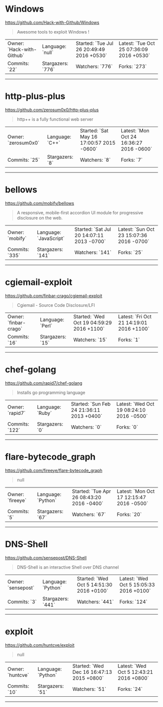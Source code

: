 # Windows

https://github.com/Hack-with-Github/Windows
<blockquote>
Awesome tools to exploit Windows !
</blockquote>

<table>
<tr><td>Owner: `Hack-with-Github`</td>
    <td>Language: `null`</td>
    <td>Started: `Tue Jul 26 20:49:49 2016 +0530`</td>
    <td>Latest: `Tue Oct 25 07:36:09 2016 +0530`</td></tr>
<tr><td>Commits: `22`</td>
    <td>Stargazers: `776`</td>
    <td>Watchers: `776`</td>
    <td>Forks: `273`</td></tr>
</table>

---

# http-plus-plus

https://github.com/zerosum0x0/http-plus-plus
<blockquote>
http++ is a fully functional web server
</blockquote>

<table>
<tr><td>Owner: `zerosum0x0`</td>
    <td>Language: `C++`</td>
    <td>Started: `Sat May 16 17:00:57 2015 -0600`</td>
    <td>Latest: `Mon Oct 24 16:36:27 2016 -0600`</td></tr>
<tr><td>Commits: `25`</td>
    <td>Stargazers: `8`</td>
    <td>Watchers: `8`</td>
    <td>Forks: `7`</td></tr>
</table>

---

# bellows

https://github.com/mobify/bellows
<blockquote>
A responsive, mobile-first accordion UI module for progressive disclosure on the web.
</blockquote>

<table>
<tr><td>Owner: `mobify`</td>
    <td>Language: `JavaScript`</td>
    <td>Started: `Sat Jul 20 14:07:11 2013 -0700`</td>
    <td>Latest: `Sun Oct 23 15:07:36 2016 -0700`</td></tr>
<tr><td>Commits: `335`</td>
    <td>Stargazers: `141`</td>
    <td>Watchers: `141`</td>
    <td>Forks: `25`</td></tr>
</table>

---

# cgiemail-exploit

https://github.com/finbar-crago/cgiemail-exploit
<blockquote>
Cgiemail - Source Code Disclosure/LFI
</blockquote>

<table>
<tr><td>Owner: `finbar-crago`</td>
    <td>Language: `Perl`</td>
    <td>Started: `Wed Oct 19 04:59:29 2016 +1100`</td>
    <td>Latest: `Fri Oct 21 14:19:01 2016 +1100`</td></tr>
<tr><td>Commits: `16`</td>
    <td>Stargazers: `15`</td>
    <td>Watchers: `15`</td>
    <td>Forks: `1`</td></tr>
</table>

---

# chef-golang

https://github.com/rapid7/chef-golang
<blockquote>
Installs go programming language
</blockquote>

<table>
<tr><td>Owner: `rapid7`</td>
    <td>Language: `Ruby`</td>
    <td>Started: `Sun Feb 24 21:36:11 2013 +0400`</td>
    <td>Latest: `Wed Oct 19 08:24:10 2016 -0500`</td></tr>
<tr><td>Commits: `122`</td>
    <td>Stargazers: `0`</td>
    <td>Watchers: `0`</td>
    <td>Forks: `0`</td></tr>
</table>

---

# flare-bytecode_graph

https://github.com/fireeye/flare-bytecode_graph
<blockquote>
null
</blockquote>

<table>
<tr><td>Owner: `fireeye`</td>
    <td>Language: `Python`</td>
    <td>Started: `Tue Apr 26 08:43:20 2016 -0400`</td>
    <td>Latest: `Mon Oct 17 12:15:47 2016 -0500`</td></tr>
<tr><td>Commits: `5`</td>
    <td>Stargazers: `67`</td>
    <td>Watchers: `67`</td>
    <td>Forks: `20`</td></tr>
</table>

---

# DNS-Shell

https://github.com/sensepost/DNS-Shell
<blockquote>
DNS-Shell is an interactive Shell over DNS channel
</blockquote>

<table>
<tr><td>Owner: `sensepost`</td>
    <td>Language: `Python`</td>
    <td>Started: `Wed Oct 5 14:51:30 2016 +0100`</td>
    <td>Latest: `Wed Oct 5 15:05:33 2016 +0100`</td></tr>
<tr><td>Commits: `3`</td>
    <td>Stargazers: `441`</td>
    <td>Watchers: `441`</td>
    <td>Forks: `124`</td></tr>
</table>

---

# exploit

https://github.com/huntcve/exploit
<blockquote>
null
</blockquote>

<table>
<tr><td>Owner: `huntcve`</td>
    <td>Language: `Python`</td>
    <td>Started: `Wed Dec 16 16:47:13 2015 +0800`</td>
    <td>Latest: `Wed Oct 5 12:43:21 2016 +0800`</td></tr>
<tr><td>Commits: `10`</td>
    <td>Stargazers: `51`</td>
    <td>Watchers: `51`</td>
    <td>Forks: `24`</td></tr>
</table>

---

